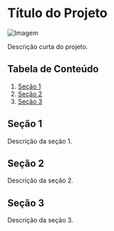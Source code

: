 # Título do Projeto

![Imagem](https://redealternativa.com/img/logo/logo.png)

Descrição curta do projeto.

## Tabela de Conteúdo

1. [Seção 1](#seção-1)
2. [Seção 2](#seção-2)
3. [Seção 3](#seção-3)

## Seção 1

Descrição da seção 1.

## Seção 2

Descrição da seção 2.

## Seção 3

Descrição da seção 3.
